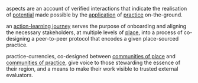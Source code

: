 aspects are an account of verified interactions that indicate the realisation of [potential](glossary/place-sourced%20potential.md) made possible by the [application](processes/enactment/index.md) of [practice](glossary/Practice.md) on-the-ground. 

an [action-learning journey](patterns/action-learning%20journeys.md) serves the purpose of onboarding and aligning the necessary stakeholders, at multiple levels of [place](glossary/Place.md), into a process of co-designing a peer-to-peer protocol that encodes a given place-sourced practice. 

practice-currencies, co-designed between [communities of place](collaborators/communities%20of%20place/hub/hubs.md) and [communities of practice](collaborators/communities%20of%20practice/practice%20networks.md), give voice to those stewarding the essence of their region, and a means to make their work visible to trusted external evaluators.